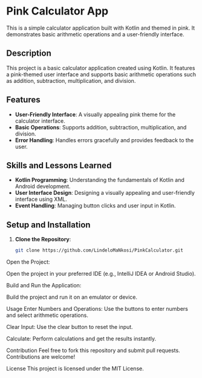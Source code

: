 # Pink Calculator App

This is a simple calculator application built with Kotlin and themed in pink. It demonstrates basic arithmetic operations and a user-friendly interface.

## Description

This project is a basic calculator application created using Kotlin. It features a pink-themed user interface and supports basic arithmetic operations such as addition, subtraction, multiplication, and division.

## Features

- **User-Friendly Interface**: A visually appealing pink theme for the calculator interface.
- **Basic Operations**: Supports addition, subtraction, multiplication, and division.
- **Error Handling**: Handles errors gracefully and provides feedback to the user.

## Skills and Lessons Learned

- **Kotlin Programming**: Understanding the fundamentals of Kotlin and Android development.
- **User Interface Design**: Designing a visually appealing and user-friendly interface using XML.
- **Event Handling**: Managing button clicks and user input in Kotlin.

## Setup and Installation

1. **Clone the Repository**:
   ```sh
   git clone https://github.com/LindeloMaNkosi/PinkCalculator.git
Open the Project:

Open the project in your preferred IDE (e.g., IntelliJ IDEA or Android Studio).

Build and Run the Application:

Build the project and run it on an emulator or device.

Usage
Enter Numbers and Operations: Use the buttons to enter numbers and select arithmetic operations.

Clear Input: Use the clear button to reset the input.

Calculate: Perform calculations and get the results instantly.

Contribution
Feel free to fork this repository and submit pull requests. Contributions are welcome!

License
This project is licensed under the MIT License.
